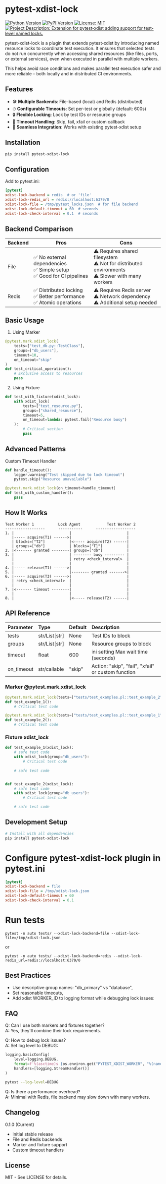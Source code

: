 # pytest-xdist-lock

[![Python Version](https://img.shields.io/pypi/pyversions/pytest-xdist-lock)](https://pypi.org/project/pytest-xdist-lock/)
[![PyPI Version](https://img.shields.io/pypi/v/pytest-xdist-lock)](https://pypi.org/project/pytest-xdist-lock/)
[![License: MIT](https://img.shields.io/badge/License-MIT-yellow.svg)](https://opensource.org/licenses/MIT)
[![Project Description: Extension for pytest-xdist adding support for test-level named locks.](https://img.shields.io/badge/Description-Extension%20for%20pytest--xdist%20adding%20support%20for%20test--level%20named%20locks.-blue?logo=pytest&labelColor=grey)](https://pypi.org/project/pytest-xdist-lock/)

pytest-xdist-lock is a plugin that extends pytest-xdist by introducing named resource locks to coordinate test execution.
It ensures that selected tests do not run concurrently when accessing shared resources (like files, ports, or external services), even when executed in parallel with multiple workers.

This helps avoid race conditions and makes parallel test execution safer and more reliable – both locally and in distributed CI environments.

## Features

- 🛠 **Multiple Backends**: File-based (local) and Redis (distributed)
- ⏱ **Configurable Timeouts**: Set per-test or globally (default: 600s)
- 🔒 **Flexible Locking**: Lock by test IDs or resource groups
- 🚦 **Timeout Handling**: Skip, fail, xfail or custom callback
- 🧩 **Seamless Integration**: Works with existing pytest-xdist setup

## Installation

```bash
pip install pytest-xdist-lock
```

## Configuration

Add to pytest.ini:

```ini
[pytest]
xdist-lock-backend = redis  # or 'file'
xdist-lock-redis_url = redis://localhost:6379/0
xdist-lock-file = /tmp/pytest_locks.json  # for file backend
xdist-lock-default-timeout = 60  # seconds
xdist-lock-check-interval = 0.1  # seconds
```
## Backend Comparison

| Backend | Pros | Cons |
|--------|------|------|
| File   | ✅ No external dependencies<br>✅ Simple setup<br>✅ Good for CI pipelines | ⚠️ Requires shared filesystem<br>⚠️ Not for distributed environments<br>⚠️ Slower with many workers |
| Redis  | ✅ Distributed locking<br>✅ Better performance<br>✅ Atomic operations | ⚠️ Requires Redis server<br>⚠️ Network dependency<br>⚠️ Additional setup needed |


## Basic Usage
1. Using Marker
```python
@pytest.mark.xdist_lock(
    tests=["test_db.py::TestClass"],
    groups=["db_users"],
    timeout=10,
    on_timeout="skip"
)
def test_critical_operation():
    # Exclusive access to resources
    pass
```
2. Using Fixture
```python
def test_with_fixture(xdist_lock):
    with xdist_lock(
        tests=["test_resource.py"],
        groups=["shared_resource"],
        timeout=5,
        on_timeout=lambda: pytest.fail("Resource busy")
    ):
        # Critical section
        pass
```


## Advanced Patterns

Custom Timeout Handler
```python
def handle_timeout():
    logger.warning("Test skipped due to lock timeout")
    pytest.skip("Resource unavailable")

@pytest.mark.xdist_lock(on_timeout=handle_timeout)
def test_with_custom_handler():
    pass
```

## How It Works
```
Test Worker 1           Lock Agent            Test Worker 2
------------------      -----------      ------------------
1. |                         |                         |
   |----- acquire(T1) ------>|                         |
   | blocks=["T2"]           |<----- acquire(T2) ------|
   | groups=["db"]           | blocks=["T1"]           |
2. |<------- granted --------| groups=["db"]           |
3. |                         | -------- busy --------- |
   |                         | retry <check_interval>  |
   |                         |                         |
4. |----- release(T1) ------>|                         |
5. |                         |-------- granted ------->|
6. |----- acquire(T3) ------>|                         |
   | retry <check_interval>  |                         |
   |                         |                         |
7. |<------- timeout --------|                         |
   |                         |                         |
8. |                         |<----- release(T2) ------|

```

## API Reference

| Parameter    | Type              | Default | Description                                        |
|:-------------|:------------------|:--------|:---------------------------------------------------|
| tests        | str/List[str]     | None    | Test IDs to block                                  |
| groups       | str/List[str]     | None    | Resource groups to block                           |
| timeout      | float             | 600     | ini setting	Max wait time (seconds)                |
| on_timeout   | str/callable      | "skip"  | Action: "skip", "fail", "xfail" or custom function |

### Marker @pytest.mark.xdist_lock ###
```python 
@pytest.mark.xdist_lock(tests=["tests/test_examples.pl::test_example_2"], groups=[], timeout=60, on_timeout='skip')
def test_example_1():
    # Critical test code

@pytest.mark.xdist_lock(tests=["tests/test_examples.pl::test_example_1"], groups=[], timeout=60, on_timeout='skip')
def test_example_2():
    # Critical test code
```

### Fixture xdist_lock ###
```python
def test_example_1(xdist_lock):
    # safe test code
    with xdist_lock(group="db_users"):
        # Critical test code
    
    # safe test code


def test_example_2(xdist_lock):
    # safe test code
    with xdist_lock(group="db_users"):
        # Critical test code

    # safe test code
```


## Development Setup
```bash
# Install with all dependencies
pip install pytest-xdist-lock
```
# Configure pytest-xdist-lock plugin in pytest.ini
```pytests.ini
[pytest]
xdist-lock-backend = file
xdist-lock-file = /tmp/xdist-lock.json
xdist-lock-default-timeout = 60
xdist-lock-check-interval = 0.1

```

# Run tests
```
pytest -n auto tests/ --xdist-lock-backend=file --xdist-lock-file=/tmp/xdist-lock.json
```
or 
```
pytest -n auto tests/ --xdist-lock-backend=redis --xdist-lock-redis_url=redis://localhost:6379/0
```
## Best Practices
- Use descriptive group names: "db_primary" vs "database",
- Set reasonable timeouts,
- Add xdist WORKER_ID to logging format while debugging lock issues: 


## FAQ

Q: Can I use both markers and fixtures together?<br>
A: Yes, they'll combine their lock requirements.

Q: How to debug lock issues?<br>
A: Set log level to DEBUG:
```python
logging.basicConfig(
    level=logging.DEBUG,
    format=f'%(asctime)s {os.environ.get("PYTEST_XDIST_WORKER", "%(name)s")} %(levelname)s - %(message)s',
    handlers=[logging.StreamHandler()]
)
```

```bash
pytest --log-level=DEBUG
```
Q: Is there a performance overhead?<br>
A: Minimal with Redis, file backend may slow down with many workers.

## Changelog
0.1.0 (Current)
- Initial stable release
- File and Redis backends
- Marker and fixture support
- Custom timeout handlers

## License
MIT - See LICENSE for details.


